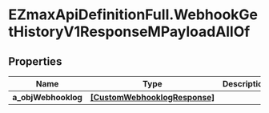 # EZmaxApiDefinitionFull.WebhookGetHistoryV1ResponseMPayloadAllOf

## Properties

Name | Type | Description | Notes
------------ | ------------- | ------------- | -------------
**a_objWebhooklog** | [**[CustomWebhooklogResponse]**](CustomWebhooklogResponse.md) |  | 


